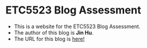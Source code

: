 
# ETC5523 Blog Assessment

* This is a website for the ETC5523 Blog Assessment. 
* The author of this blog is **Jin Hu**.
* The URL for this blog is [here!](https://etc5523-2025.github.io/assignment-3-creating-a-blog-Jiner-H/)
